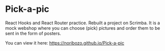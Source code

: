 # Pick-a-pic
React Hooks and React Router practice. Rebuilt a project on Scrimba. It is a mock webshop where you can choose (pick) pictures and order them to be sent in the form of posters.

You can view it here: https://noribozo.github.io/Pick-a-pic
